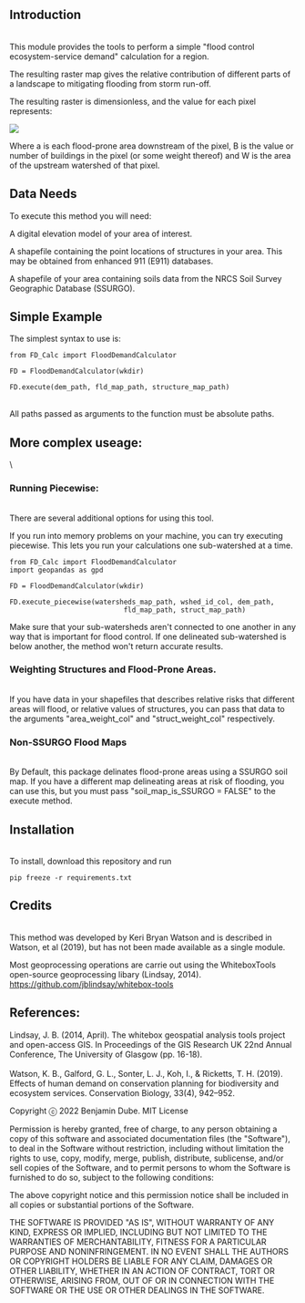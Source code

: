 ## Introduction
\
This module provides the tools to perform a simple "flood control ecosystem-service demand" calculation for a region. 

The resulting raster map gives the relative contribution of different parts of a landscape to mitigating flooding from storm run-off. 

The resulting raster is dimensionless, and the value for each pixel represents:

<img src="https://render.githubusercontent.com/render/math?math=\[ \sum_{a=1}^{n} B_a / W_a \]">

Where a is each flood-prone area downstream of the pixel, B is the value or number of buildings in the pixel (or some weight thereof) and W is the area of the upstream watershed of that pixel.  




## Data Needs  

To execute this method you will need:

A digital elevation model of your area of interest.

A shapefile containing the point locations of structures in your area. This may be obtained from enhanced 911 (E911) databases.

A shapefile of your area containing soils data from the NRCS Soil Survey Geographic Database (SSURGO).  




## Simple Example

The simplest syntax to use is:  
```
from FD_Calc import FloodDemandCalculator

FD = FloodDemandCalculator(wkdir)

FD.execute(dem_path, fld_map_path, structure_map_path)  
```

\
All paths passed as arguments to the function must be absolute paths.


## More complex useage:
\
### Running Piecewise:
\
There are several additional options for using this tool.

If you run into memory problems on your machine, you can try executing piecewise.
This lets you run your calculations one sub-watershed at a time. 
```
from FD_Calc import FloodDemandCalculator
import geopandas as gpd 

FD = FloodDemandCalculator(wkdir)

FD.execute_piecewise(watersheds_map_path, wshed_id_col, dem_path, 
                            fld_map_path, struct_map_path)
```
Make sure that your sub-watersheds aren't connected to one another in any way that is important for flood control. 
If one delineated sub-watershed is below another, the method won't return accurate results.

### Weighting Structures and Flood-Prone Areas.
\
If you have data in your shapefiles that describes relative risks that different areas will flood, or relative values of structures, you can pass that data to the arguments "area_weight_col" and "struct_weight_col" respectively.


### Non-SSURGO Flood Maps
\
By Default, this package delinates flood-prone areas using a SSURGO soil map. 
If you have a different map delineating areas at risk of flooding, you can use this, but you must pass "soil_map_is_SSURGO = FALSE" to the execute method.


## Installation
\
To install, download this repository and run  

```pip freeze -r requirements.txt ```

## Credits
\
This method was developed by Keri Bryan Watson and is described in Watson, et al (2019), but has not been made available as a single module.  

Most geoprocessing operations are carrie out using the WhiteboxTools open-source geoprocessing libary (Lindsay, 2014). https://github.com/jblindsay/whitebox-tools








## References:
Lindsay, J. B. (2014, April). The whitebox geospatial analysis tools project and open-access GIS. In Proceedings of the GIS Research UK 22nd Annual Conference, The University of Glasgow (pp. 16-18).  
\
Watson, K. B., Galford, G. L., Sonter, L. J., Koh, I., & Ricketts, T. H. (2019). Effects of human demand on conservation planning for biodiversity and ecosystem services. Conservation Biology, 33(4), 942–952.  








Copyright ⓒ 2022 Benjamin Dube.
MIT License

Permission is hereby granted, free of charge, to any person obtaining a copy
of this software and associated documentation files (the "Software"), to deal
in the Software without restriction, including without limitation the rights
to use, copy, modify, merge, publish, distribute, sublicense, and/or sell
copies of the Software, and to permit persons to whom the Software is
furnished to do so, subject to the following conditions:

The above copyright notice and this permission notice shall be included in all
copies or substantial portions of the Software.

THE SOFTWARE IS PROVIDED "AS IS", WITHOUT WARRANTY OF ANY KIND, EXPRESS OR
IMPLIED, INCLUDING BUT NOT LIMITED TO THE WARRANTIES OF MERCHANTABILITY,
FITNESS FOR A PARTICULAR PURPOSE AND NONINFRINGEMENT. IN NO EVENT SHALL THE
AUTHORS OR COPYRIGHT HOLDERS BE LIABLE FOR ANY CLAIM, DAMAGES OR OTHER
LIABILITY, WHETHER IN AN ACTION OF CONTRACT, TORT OR OTHERWISE, ARISING FROM,
OUT OF OR IN CONNECTION WITH THE SOFTWARE OR THE USE OR OTHER DEALINGS IN THE
SOFTWARE.


